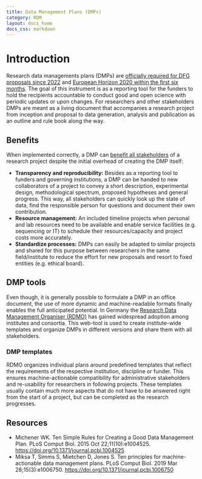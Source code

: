 ```yaml
---
title: Data Management Plans (DMPs)
category: RDM
layout: docs_home
docs_css: markdown
---
```



# Introduction
Research data managements plans (DMPs) are [officially required for DFG proposals since 2022](https://www.dfg.de/en/research_funding/announcements_proposals/2022/info_wissenschaft_22_25/index.html) and [European Horizon 2020 within the first six months](https://ec.europa.eu/research/participants/docs/h2020-funding-guide/cross-cutting-issues/open-access-data-management/data-management_en.htm).
The goal of this instrument is as a reporting tool for the funders to hold the recipients accountable to conduct good and open science with periodic updates or upon changes.
For researchers and other stakeholders DMPs are meant as a living document that accompanies a research project from inception and proposal to data generation, analysis and publication as an outline and rule book along the way.


## Benefits
When implemented correctly, a DMP can [benefit all stakeholders](https://doi.org/10.1371/journal.pcbi.1006750) of a research project despite the initial overhead of creating the DMP itself:

- **Transparency and reproducibility:** Besides as a reporting tool to funders and governing institutions, a DMP can be handed to new collaborators of a project to convey a short description, experimental design, methodological spectrum, proposed hypotheses and general progress.
This way, all stakeholders can quickly look up the state of data, find the responsible person for questions and document their own contribution.
- **Resource management:** An included timeline projects when personal and lab resources need to be available and enable service facilities (e.g. sequencing or IT) to schedule their resources/capacity and project costs more accurately.
- **Standardize processes:** DMPs can easily be adapted to similar projects and shared for this purpose between researchers in the same field/institute to reduce the effort for new proposals and resort to fixed entities (e.g. ethical board).


## DMP tools
Even though, it is generally possible to formulate a DMP in an office document, the use of more dynamic and machine-readable formats finally enables the full anticipated potential.
In Germany the [Research Data Management Organiser (RDMO)](https://rdmorganiser.github.io/) has gained widespread adoption among institutes and consortia.
This web-tool is used to create institute-wide templates and organize DMPs in different versions and share them with all stakeholders.


### DMP templates
RDMO organizes individual plans around predefined templates that reflect the requirements of the respective institution, discipline or funder.
This ensures machine-actionable compatibility for administrative stakeholders and re-usability for researchers in following projects.
These templates usually contain much more aspects that do not have to be answered right from the start of a project, but can be completed as the research progresses.



## Resources

- Michener WK. Ten Simple Rules for Creating a Good Data Management Plan. PLoS Comput Biol. 2015 Oct 22;11(10):e1004525. https://doi.org/10.1371/journal.pcbi.1004525
- Miksa T, Simms S, Mietchen D, Jones S. Ten principles for machine-actionable data management plans. PLoS Comput Biol. 2019 Mar 28;15(3):e1006750. https://doi.org/10.1371/journal.pcbi.1006750
